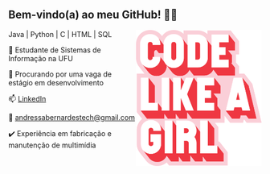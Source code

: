 ## Bem-vindo(a) ao meu GitHub! 👋🏻

<img src = "CLG379_Logo_Stacked_FA.png" width = "250pix" align = "right">

Java | Python | C | HTML | SQL

🌱 Estudante de Sistemas de Informação na UFU

👯 Procurando por uma vaga de estágio em desenvolvimento

📫 [LinkedIn](www.linkedin.com/in/andressa-bernardes-0bb31422b)

📧 andressabernardestech@gmail.com

✔️ Experiência em fabricação e manutenção de multimídia 
